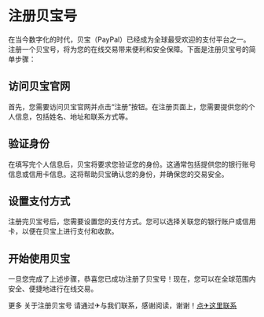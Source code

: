 # 注册贝宝号

在当今数字化的时代，贝宝（PayPal）已经成为全球最受欢迎的支付平台之一。注册一个贝宝号，将为您的在线交易带来便利和安全保障。下面是注册贝宝号的简单步骤：

## 访问贝宝官网
首先，您需要访问贝宝官网并点击“注册”按钮。在注册页面上，您需要提供您的个人信息，包括姓名、地址和联系方式等。

## 验证身份
在填写完个人信息后，贝宝将要求您验证您的身份。这通常包括提供您的银行账号信息或信用卡信息。这将帮助贝宝确认您的身份，并确保您的交易安全。

## 设置支付方式
注册完贝宝号后，您需要设置您的支付方式。您可以选择关联您的银行账户或信用卡，以便在贝宝上进行支付和收款。

## 开始使用贝宝
一旦您完成了上述步骤，恭喜您已成功注册了贝宝号！现在，您可以在全球范围内安全、便捷地进行在线交易。

更多 关于注册贝宝号 请通过✈与我们联系，感谢阅读，谢谢！[点✈这里联系](https://1.k02.cc)